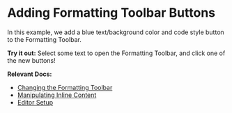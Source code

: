 # Adding Formatting Toolbar Buttons

In this example, we add a blue text/background color and code style button to the Formatting Toolbar.

**Try it out:** Select some text to open the Formatting Toolbar, and click one of the new buttons!

**Relevant Docs:**

- [Changing the Formatting Toolbar](/docs/ui-components/formatting-toolbar#changing-the-formatting-toolbar)
- [Manipulating Inline Content](/docs/editor-api/manipulating-inline-content)
- [Editor Setup](/docs/editor-basics/setup)